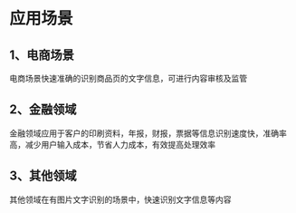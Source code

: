 # 应用场景

## 1、电商场景
电商场景快速准确的识别商品页的文字信息，可进行内容审核及监管
## 2、金融领域
金融领域应用于客户的印刷资料，年报，财报，票据等信息识别速度快，准确率高，减少用户输入成本，节省人力成本，有效提高处理效率
## 3、其他领域
其他领域在有图片文字识别的场景中，快速识别文字信息等内容